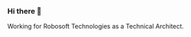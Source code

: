 ### Hi there 👋

<!--
**kashipai/kashipai** is a ✨ _special_ ✨ repository because its `README.md` (this file) appears on your GitHub profile.

Here are some ideas to get you started:
-->
Working for Robosoft Technologies as a Technical Architect.
